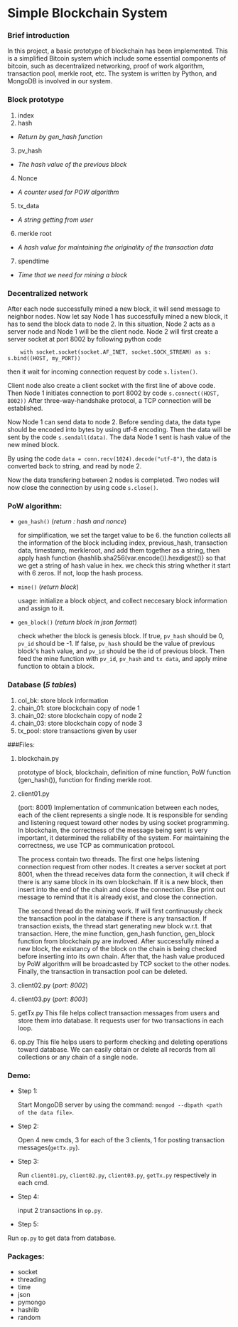 # Simple Blockchain System
### Brief introduction

In this project, a basic prototype of blockchain has been implemented. 
This is a simplified Bitcoin system which include some essential components of bitcoin, 
such as decentralized networking, proof of work algorithm, transaction pool, merkle root, etc.
The system is written by Python, and MongoDB is involved in our system.

### Block prototype

1. index
2. hash
 - *Return by gen_hash function*
3. pv_hash
 - *The hash value of the previous block*
4. Nonce
 - *A counter used for POW algorithm*
5. tx_data
 - *A string getting from user*
6. merkle root
 - *A hash value for maintaining the originality of the transaction data*
7. spendtime
 - *Time that we need for mining a block*
     
### Decentralized network

After each node successfully mined a new block, it will send message to neighbor nodes.
Now let say Node 1 has successfully mined a new block, it has to send the block data to node 2. In this situation, Node 2 acts as a server node and Node 1 will be the client node.
Node 2 will first create a server socket at port 8002 by following python code

```
    with socket.socket(socket.AF_INET, socket.SOCK_STREAM) as s:
s.bind((HOST, my_PORT))
```

then it wait for incoming connection request by code `s.listen()`.

Client node also create a client socket with the first line of above code.
Then Node 1 initiates connection to port 8002 by code
`s.connect((HOST, 8002))`
After three-way-handshake protocol, a TCP connection will be established.

Now Node 1 can send data to node 2. Before sending data, the data type should be
encoded into bytes by using utf-8 encoding. Then the data will be sent by the code 
`s.sendall(data)`. The data Node 1 sent is hash value of the new mined block.

By using the code `data = conn.recv(1024).decode("utf-8")`, the data is converted 
back to string, and read by node 2.

Now the data transfering between 2 nodes is completed. Two nodes will now close the connection
by using code `s.close()`.
    
### PoW algorithm:
- `gen_hash()`    (*return : hash and nonce*)
        
    for simplification, we set the target value to be 6.
    the function collects all the information of the block including 
    index, previous_hash, transaction data, timestamp, merkleroot,
    and add them together as a string, then apply hash function
    {hashlib.sha256(var.encode()).hexdigest()}
    so that we get a string of hash value in hex.
    we check this string whether it start with 6 zeros.
    If not, loop the hash process.
- `mine()` (*return block*)

    usage: initialize a block object, and collect neccesary block information and assign to it.
- `gen_block()` (*return block in json format*)

    check whether the block is genesis block. 
    If true, `pv_hash` should be 0, `pv_id` should be -1.
    If false, `pv_hash` should be the value of previous block's hash value, and `pv_id` should be the id of previous block. 
    Then feed the mine function with `pv_id`, `pv_hash` and `tx data`, 
    and apply mine function to obtain a block.

### Database (*5 tables*)

1. col_bk: store block information
2. chain_01: store blockchain copy of node 1
3. chain_02: store blockchain copy of node 2
4. chain_03: store blockchain copy of node 3
5. tx_pool: store transactions given by user


###Files:
1. blockchain.py

    prototype of block, blockchain, definition of mine function, PoW function (gen_hash()), function for finding merkle root.
2. client01.py

    (port: 8001)
    Implementation of communication between each nodes, each of the client represents a single node. 
    It is responsible for sending and listening request toward other nodes by using socket programming.
    In blockchain, the correctness of the message being sent is very important, it determined the reliability of the system.
    For maintaining the correctness, we use TCP as communication protocol.

    The process contain two threads. The first one helps listening connection request from other nodes. 
    It creates a server socket at port 8001, when the thread receives data form the connection, 
    it will check if there is any same block in its own blockchain. If it is a new block, then insert into 
    the end of the chain and close the connection. Else print out message to remind that it is already exist, 
    and close the connection.

    The second thread do the mining work. If will first continuously check the transaction pool in the database
    if there is any transaction. If transaction exists, the thread start generating new block w.r.t. that transaction.
    Here, the mine function, gen_hash function, gen_block function from blockchain.py are invloved. After successfully 
    mined a new block, the existancy of the block on the chain is being checked before inserting into its own chain.
    After that, the hash value produced by PoW algorithm will be broadcasted by TCP socket to the other nodes. 
    Finally, the transaction in transaction pool can be deleted.

3. client02.py
    (*port: 8002*)

4. client03.py
    (*port: 8003*)

5. getTx.py
    This file helps collect transaction messages from users and store them into database. 
    It requests user for two transactions in each loop.

6. op.py
    This file helps users to perform checking and deleting operations toward database.
    We can easily obtain or delete all records from all collections or any chain of a single node.

### Demo:
- Step 1: 

    Start MongoDB server by using the command: `mongod --dbpath <path of the data file>`.
- Step 2:

    Open 4 new cmds, 3 for each of the 3 clients, 1 for posting transaction messages(`getTx.py`).
- Step 3:

    Run `client01.py`, `client02.py`, `client03.py`, `getTx.py` respectively in each cmd.
- Step 4:

    input 2 transactions in `op.py`.
- Step 5:

Run `op.py` to get data from database.

### Packages:
- socket
- threading
- time 
- json
- pymongo
- hashlib
- random

